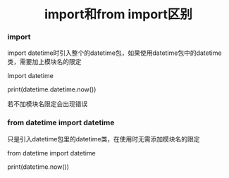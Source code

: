 <center><h1>
  import和from import区别
  </h1></center>

### import

import datetime时引入整个的datetime包，如果使用datetime包中的datetime类，需要加上模块名的限定

Import datetime

print(datetime.datetime.now())

若不加模块名限定会出现错误

### from datetime import datetime

只是引入datetime包里的datetime类，在使用时无需添加模块名的限定

from datetime import datetime

print(datetime.now())

